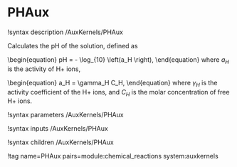 # PHAux

!syntax description /AuxKernels/PHAux

Calculates the pH of the solution, defined as

\begin{equation}
pH = - \log_{10} \left(a_H \right),
\end{equation}
where $a_H$ is the activity of H+ ions,

\begin{equation}
a_H = \gamma_H C_H,
\end{equation}
where $\gamma_H$ is the activity coefficient of the H+ ions, and
$C_H$ is the molar concentration of free H+ ions.

!syntax parameters /AuxKernels/PHAux

!syntax inputs /AuxKernels/PHAux

!syntax children /AuxKernels/PHAux

!tag name=PHAux pairs=module:chemical_reactions system:auxkernels
